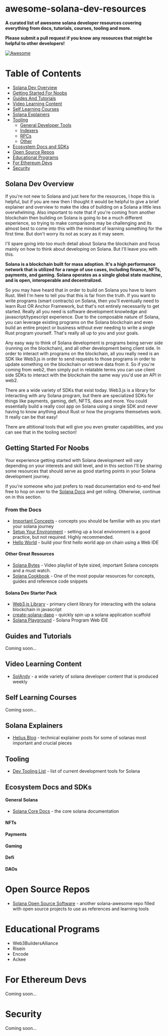 # awesome-solana-dev-resources

**A curated list of awesome solana developer resources covering everything from docs, tutorials, courses, tooling and more.**
  
**Please submit a pull request if you know any resources that might be helpful to other developers!**

[![Awesome](https://awesome.re/badge.svg)](https://awesome.re)

Table of Contents
=================

* [Solana Dev Overview](#solana-dev-overview)
* [Getting Started For Noobs](#getting-started-for-noobs)
* [Guides And Tutorials](#guides-and-tutorials)
* [Video Learning Content](#video-learning-content)
* [Self Learning Courses](#self-learning-courses)
* [Solana Explainers](#solana-explainers)
* [Tooling](#tooling)
  * [General Developer Tools]()
  * [Indexers]()
  * [RPCs]()
  * [Other]()
* [Ecosystem Docs and SDKs](#ecosystem-docs-and-sdks)
* [Open Source Repos](#open-source-repos)
* [Educational Programs](#educational-programs)
* [For Ethereum Devs](#for-ethereum-devs)
* [Security](#security)

## Solana Dev Overview

  If you're not new to Solana and just here for the resources, I hope this is helpful, but if you are new then I thought it would be helpful to give a brief explainer and overview to make the idea of building on a Solana a little less overwhelming. Also important to note that if you're coming from another blockchain then building on Solana is going to be a much different experience, so trying to make comparisons may be challenging and its almost best to come into this with the mindset of learning something for the first time. But don't worry its not as scary as it may seem. 
  
  I'll spare going into too much detail about Solana the blockchain and focus mainly on how to think about developing on Solana. But I'll leave you with this.
  
  **Solana is a blockchain built for mass adoption. It's a high performance network that is utilized for a range of use cases, including finance, NFTs, payments, and gaming. Solana operates as a single global state machine, and is open, interoperable and decentralized.**
  
  So you may have heard that in order to build on Solana you have to learn Rust. Well I'm here to tell you that this is far from the truth. If you want to write programs (smart contracts) on Solana, then you'll eventually need to learn Rust OR Anchor Framework, but that's not entirely necessarily to get started. Really all you need is software development knowledge and javascript/typescript experience. Due to the composable nature of Solana, you can leverage existing programs on the Solana blockchain and even build an entire project or business without ever needing to write a single Rust program yourself. That's really all up to you and your goals.
  
  Any easy way to think of Solana development is programs being server side (running on the blockchain), and all other development being client side. In order to interact with programs on the blockchain, all you really need is an SDK like Web3.js in order to send requests to those programs in order to update something on the blockchain or retrieve data from it. So if you're coming from web2, then simply put in relatable terms you can use client side SDKs to interact with the blockchain the same way you'd use an API in web2.
  
  There are a wide variety of SDKs that exist today. Web3.js is a library for interacting with any Solana program, but there are specialized SDKs for things like payments, gaming, defi, NFTS, daos and more. You could essentially build a really cool app on Solana using a single SDK and never having to know anything about Rust or how the programs themselves work. It really can be that easy!
  
  There are attitional tools that will give you even greater capabilities, and you can see that in the tooling section!
  
  ## Getting Started For Noobs
  
  Your experience getting started with Solana development will vary depending on your interests and skill level, and in this section I'll be sharing some resources that should serve as good starting points in your Solana development journey.
  
  If you're someone who just prefers to read documentation end-to-end feel free to hop on over to the [Solana Docs](https://solana.com/docs) and get rolling. Otherwise, continue on in this section.
  
  ### From the Docs
  * [Important Concepts](https://solana.com/docs#start-learning) - concepts you should be familiar with as you start your solana journey
  * [Setup Your Environment](https://solana.com/developers/guides/getstarted/setup-local-development) - setting up a local environment is a good practice, but not required. Highly recommended.
  * [Hello World](https://solana.com/developers/guides/getstarted/hello-world-in-your-browser) - build your first hello world app on chain using a Web IDE
  
  #### Other Great Resources
  
  * [Solana Bytes](https://www.youtube.com/watch?v=pRYs49MqapI&list=PLilwLeBwGuK51Ji870apdb88dnBr1Xqhm) - Video playlist of byte sized, important Solana concepts and a must watch.
  * [Solana Cookbook](https://solanacookbook.com) - One of the most popular resources for concepts, guides and reference code snippets 
  
  #### Solana Dev Starter Pack
  
  * [Web3.js Library](https://github.com/solana-labs/solana-web3.js) - primary client library for interacting with the solana blockchain in javascript
  * [create-solana-dapp](https://github.com/solana-developers/create-solana-dapp) - quickly spin up a solana application scaffold
  * [Solana Playground](https://beta.solpg.io/) - Solana Program Web IDE

## Guides and Tutorials

  Coming soon...

## Video Learning Content

  * [SolAndy](https://www.youtube.com/solandy) - a wide variety of solana developer content that is produced weekly

## Self Learning Courses

  Coming soon...

## Solana Explainers

  * [Helius Blog](https://helius.dev/blog) - technical explainer posts for some of solanas most important and crucial pieces

## Tooling

* [Dev Tooling List](https://github.com/solana-developers/solana-tools) - list of current development tools for Solana

## Ecosystem Docs and SDKs

  #### General Solana
  
  * [Solana Core Docs](https://solana.com/docs) - the core solana documentation 
  
  #### NFTs
  
  #### Payments
  
  #### Gaming
  
  #### Defi
  
  #### DAOs

# Open Source Repos

  * [Solana Open Source Software](https://github.com/StockpileLabs/awesome-solana-oss) - another solana-awesome repo filled with open source projects to use as references and learning tools

# Educational Programs

  * Web3BuildersAlliance
  * Risein
  * Encode
  * Ackee

# For Ethereum Devs

  Coming soon...

# Security

  Coming soon...

